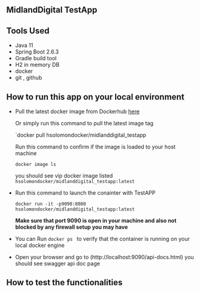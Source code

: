 ## MidlandDigital TestApp

## Tools Used 
- Java 11 
- Spring Boot 2.6.3
- Gradle build tool 
- H2 in memory DB
- docker
- git , github 

## How to run this app on your local environment 


- Pull the latest docker image from Dockerhub [here](https://hub.docker.com/r/hsolomondocker/midlanddigital_testapp)

     Or simply run this command to pull the latest image tag

    `docker pull hsolomondocker/midlanddigital_testapp

    Run this command to confirm if the image is loaded to your host machine 

    ` docker image ls `

    you should see vip docker image listed `hsolomondocker/midlanddigital_testapp:latest `
  
- Run this command to launch the conainter with TestAPP
   
   ` docker run -it -p9090:8080 hsolomondocker/midlanddigital_testapp:latest  `
   
    **Make sure that port 9090 is open in your machine and also not blocked by any firewall setup you may have**
   
- You can Run `docker ps ` to verify that the container is running on your local docker engine
- Open your browser and go to (http://localhost:9090/api-docs.html) you should see swagger api doc page

## How to test the functionalities 
